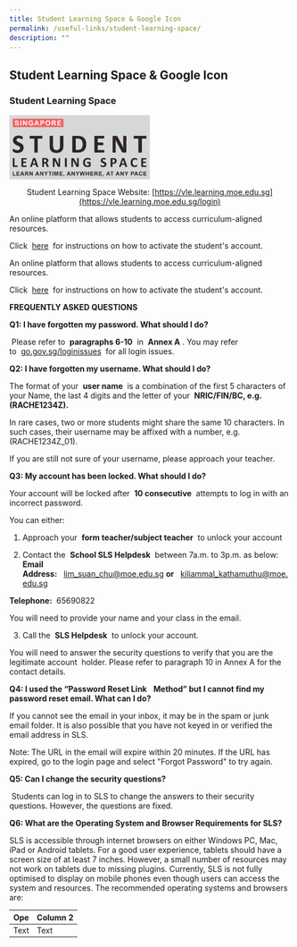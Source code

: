 ```yaml
---
title: Student Learning Space & Google Icon
permalink: /useful-links/student-learning-space/
description: ""
---
```

## Student Learning Space & Google Icon

### Student Learning Space 

<img src="/images/studentlearningspace.png" 
     style="width:50%" align = "center"><center>Student Learning Space Website: [https://vle.learning.moe.edu.sg](https://vle.learning.moe.edu.sg/login)</center>
		 
An online platform that allows students to access curriculum-aligned resources.

Click  [here](https://stanthonyspri.moe.edu.sg/qql/slot/u549/Revamp%202021/Useful%20Links/Student%20Learning%20Space/Step%20by%20Step%20Help%20Guide%20for%20SLS.pdf)  for instructions on how to activate the student's account.

An online platform that allows students to access curriculum-aligned resources.

Click  [here](https://stanthonyspri.moe.edu.sg/qql/slot/u549/Revamp%202021/Useful%20Links/Student%20Learning%20Space/Step%20by%20Step%20Help%20Guide%20for%20SLS.pdf)  for instructions on how to activate the student's account.

**FREQUENTLY ASKED QUESTIONS**

  

**Q1: I have forgotten my password. What should I do?**

 Please refer to  **paragraphs 6-10**  in  **Annex A** . You may refer to  [go.gov.sg/loginissues](https://go.gov.sg/loginissues)  for all login issues.

  

**Q2: I have forgotten my username. What should I do?**

The format of your  **user name**  is a combination of the first 5 characters of your Name, the last 4 digits and the letter of your  **NRIC/FIN/BC, e.g. (RACHE1234Z).**

In rare cases, two or more students might share the same 10 characters. In such cases, their username may be affixed with a number, e.g. (RACHE1234Z\_01).

If you are still not sure of your username, please approach your teacher.

  

**Q3: My account has been locked. What should I do?**

Your account will be locked after  **10 consecutive**  attempts to log in with an incorrect password.

You can either: 

1) Approach your  **form teacher/subject teacher**  to unlock your account

2)  Contact the  **School SLS Helpdesk**  between 7a.m. to 3p.m. as below:  
**Email Address:**   [lim\_suan\_chu@moe.edu.sg](mailto:lim_suan_chu@moe.edu.sg) **or**   [kiliammal\_kathamuthu@moe.edu.sg](mailto:kiliammal_kathamuthu@moe.edu.sg)  

**Telephone:**  65690822

You will need to provide your name and your class in the email. 

3) Call the  **SLS Helpdesk**  to unlock your account.

You will need to answer the security questions to verify that you are the legitimate account  holder. Please refer to paragraph 10 in Annex A for the contact details.

  

**Q4: I used the “Password Reset Link**   **Method” but I cannot find my password reset email. What can I do?**

If you cannot see the email in your inbox, it may be in the spam or junk email folder. It is also possible that you have not keyed in or verified the email address in SLS.

Note: The URL in the email will expire within 20 minutes. If the URL has expired, go to the login page and select "Forgot Password" to try again.

  

**Q5: Can I change the security questions?**

 Students can log in to SLS to change the answers to their security questions. However, the questions are fixed.

  

**Q6: What are the Operating System and Browser Requirements for SLS?**

SLS is accessible through internet browsers on either Windows PC, Mac, iPad or Android tablets. For a good user experience, tablets should have a screen size of at least 7 inches. However, a small number of resources may not work on tablets due to missing plugins. Currently, SLS is not fully optimised to display on mobile phones even though users can access the system and resources. The recommended operating systems and browsers are:



| Ope | Column 2 | 
| -------- | -------- | 
| Text     | Text     | 

